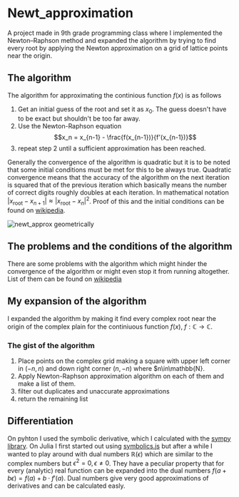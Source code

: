 # Newt_approximation

A project made in 9th grade programming class where I implemented the Newton–Raphson method and expanded the algorithm by trying to find every root by applying the Newton approximation on a grid of lattice points near the origin.

## The algorithm

The algorithm for approximating the continious function $f(x)$ is as follows

  1. Get an initial guess of the root and set it as $x_0$. The guess doesn't have to be exact but shouldn't be too far away.
  2. Use the Newton-Raphson equation
       $$x_n = x_{n-1} - \frac{f(x_{n-1})}{f'(x_{n-1})}$$
  3. repeat step 2 until a sufficient approximation has been reached.

Generally the convergence of the algorithm is quadratic but it is to be noted that some initial conditions must be met for this to be always true. Quadratic convergence means that the accuracy of the algorithm on the next iteration is squared
that of the previous iteration which basically means the number of correct digits roughly doubles at each iteration. In mathematical notation $|x_{\text{root}}-x_{n+1}|\approx |x_{\text{root}} - x_n|^2$. Proof of this and the initial conditions can be found on [wikipedia](https://en.wikipedia.org/wiki/Newton%27s_method#Proof_of_quadratic_convergence_for_Newton's_iterative_method).

![newt_approx geometrically](https://upload.wikimedia.org/wikipedia/commons/e/e0/NewtonIteration_Ani.gif)

## The problems and the conditions of the algorithm

There are some problems with the algorithm which might hinder the convergence of the algorithm or might even stop it from running altogether. List of them can be found on [wikipedia](https://en.wikipedia.org/wiki/Newton%27s_method#Practical_considerations)

## My expansion of the algorithm

I expanded the algorithm by making it find every complex root near the origin of the complex plain for the continiuous function $f(x),\ f:\mathbb{C}\rightarrow\mathbb{C}$. 

### The gist of the algorithm

  1. Place points on the complex grid making a square with upper left corner in $(-n,n)$ and down right corner $(n,-n)$ where $n\in\mathbb{N}.
  2. Apply Newton-Raphson approximation algorithm on each of them and make a list of them.
  3. filter out duplicates and unaccurate approximations
  4. return the remaining list

## Differentiation

On pyhton I used the symbolic derivative, which I calculated with the [sympy library](https://www.sympy.org/en/index.html).
On Julia I first started out using [symbolics.js](https://symbolics.juliasymbolics.org/stable/) but after a while I wanted to play around with dual numbers $\mathbb{R}(\epsilon)$ which are similar to the complex numbers but $\epsilon^2=0, \epsilon \neq 0$. They have a peculiar property that for every (analytic) real function can be expanded into the dual numbers $f(a+b\epsilon) = f(a) + b\cdot f'(a)$. Dual numbers give very good approximations of derivatives and can be calculated easly.
